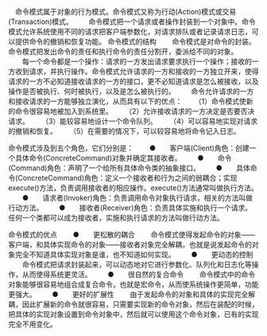 

　命令模式属于对象的行为模式。命令模式又称为行动(Action)模式或交易(Transaction)模式。
　　命令模式把一个请求或者操作封装到一个对象中。命令模式允许系统使用不同的请求把客户端参数化，对请求排队或者记录请求日志，可以提供命令的撤销和恢复功能。
命令模式的结构
　　命令模式是对命令的封装。命令模式把发出命令的责任和执行命令的责任分割开，委派给不同的对象。
　　每一个命令都是一个操作：请求的一方发出请求要求执行一个操作；接收的一方收到请求，并执行操作。命令模式允许请求的一方和接收的一方独立开来，使得请求的一方不必知道接收请求的一方的接口，更不必知道请求是怎么被接收，以及操作是否被执行、何时被执行，以及是怎么被执行的。
　　命令允许请求的一方和接收请求的一方能够独立演化，从而具有以下的优点：
　　（1）命令模式使新的命令很容易地被加入到系统里。
　　（2）允许接收请求的一方决定是否要否决请求。
　　（3）能较容易地设计一个命令队列。
　　（4）可以容易地实现对请求的撤销和恢复。
　　（5）在需要的情况下，可以较容易地将命令记入日志。

命令模式涉及到五个角色，它们分别是：
　　●　　客户端(Client)角色：创建一个具体命令(ConcreteCommand)对象并确定其接收者。
　　●　　命令(Command)角色：声明了一个给所有具体命令类的抽象接口。
　　●　　具体命令(ConcreteCommand)角色：定义一个接收者和行为之间的弱耦合；实现execute()方法，负责调用接收者的相应操作。execute()方法通常叫做执行方法。
　　●　　请求者(Invoker)角色：负责调用命令对象执行请求，相关的方法叫做行动方法。
　　●　　接收者(Receiver)角色：负责具体实施和执行一个请求。任何一个类都可以成为接收者，实施和执行请求的方法叫做行动方法。


命令模式的优点
　　●　　更松散的耦合
　　命令模式使得发起命令的对象——客户端，和具体实现命令的对象——接收者对象完全解耦，也就是说发起命令的对象完全不知道具体实现对象是谁，也不知道如何实现。
　　●　　更动态的控制
　　命令模式把请求封装起来，可以动态地对它进行参数化、队列化和日志化等操作，从而使得系统更灵活。
　　●　　很自然的复合命令
　　命令模式中的命令对象能够很容易地组合成复合命令，也就是宏命令，从而使系统操作更简单，功能更强大。
　　●　　更好的扩展性
　　由于发起命令的对象和具体的实现完全解耦，因此扩展新的命令就很容易，只需要实现新的命令对象，然后在装配的时候，把具体的实现对象设置到命令对象中，然后就可以使用这个命令对象，已有的实现完全不用变化。
